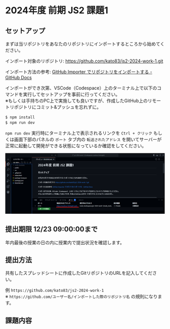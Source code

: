 # 2024年度 前期 JS2 課題1

## セットアップ

まずは当リポジトリをあなたのリポジトリにインポートするところから始めてください。

インポート対象のリポジトリ: https://github.com/kato83/js2-2024-work-1.git

インポート方法の参考: [GitHub Importer でリポジトリをインポートする - GitHub Docs](https://docs.github.com/ja/migrations/importing-source-code/using-github-importer/importing-a-repository-with-github-importer)

インポートができ次第、VSCode（Codespace）上のターミナル上で以下のコマンドを実行してセットアップを事前に行ってください。  
※もしくは手持ちのPC上で実施しても良いですが、作成したGitHub上のリモートリポジトリにコミット&プッシュを忘れずに。

```sh
$ npm install
$ npm run dev
```

`npm run dev` 実行時にターミナル上で表示されるリンクを `Ctrl + クリック` もしくは画面下部のパネルの `ポート` タブ内の `転送されたアドレス` を開いてサーバーが正常に起動して開発ができる状態になっているか確認をしてください。

![](./image-202412012016.png)

## 提出期限 12/23 09:00:00まで

年内最後の授業の日の内に授業内で提出状況を確認します。  

## 提出方法

共有したスプレッドシートに作成したGitリポジトリのURLを記入してください。

例 `https://github.com/kato83/js2-2024-work-1`  
※ `https://github.com/ユーザー名/インポートした際のリポジトリ名` の規則になります。

## 課題内容

